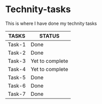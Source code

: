 # Technity-tasks
This is where I have done my technity tasks

| TASKS | STATUS |
| ---------------- | ---------------- |
| Task-1 | Done |
| Task-2 | Done |
| Task-3 | Yet to complete |
| Task-4 | Yet to complete |
| Task-5 | Done |
| Task-6 | Done |
| Task-7 | Done |
